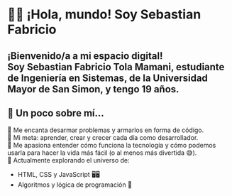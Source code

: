 # 👨‍💻 ¡Hola, mundo! Soy Sebastian Fabricio 

¡Bienvenido/a a mi espacio digital!  
Soy **Sebastian Fabricio Tola Mamani**, estudiante de **Ingeniería en Sistemas**, de la  **Universidad Mayor de San Simon**, y tengo **19 años**.
---
## 🌟 Un poco sobre mí...

🔧 Me encanta desarmar problemas y armarlos en forma de código.  
🚀 Mi meta: aprender, crear y crecer cada día como desarrollador.  
🧩 Me apasiona entender cómo funciona la tecnología y cómo podemos usarla para hacer la vida más fácil (o al menos más divertida 😅).  
🌱 Actualmente explorando el universo de:
- HTML, CSS y JavaScript 🖥🖥️
- Algoritmos y lógica de programación 🤯

